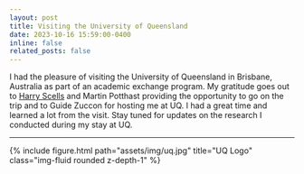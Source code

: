 ```yaml
---
layout: post
title: Visiting the University of Queensland
date: 2023-10-16 15:59:00-0400
inline: false
related_posts: false
---
```


I had the pleasure of visiting the University of Queensland in Brisbane, Australia as part of an academic exchange program. My gratitude goes out to <a href="https://scells.me/">Harry Scells</a> and Martin Potthast providing the opportunity to go on the trip and to Guide Zuccon for hosting me at UQ. I had a great time and learned a lot from the visit. Stay tuned for updates on the research I conducted during my stay at UQ.

***

<div>
{% include figure.html path="assets/img/uq.jpg" title="UQ Logo" class="img-fluid rounded z-depth-1" %}
</div>